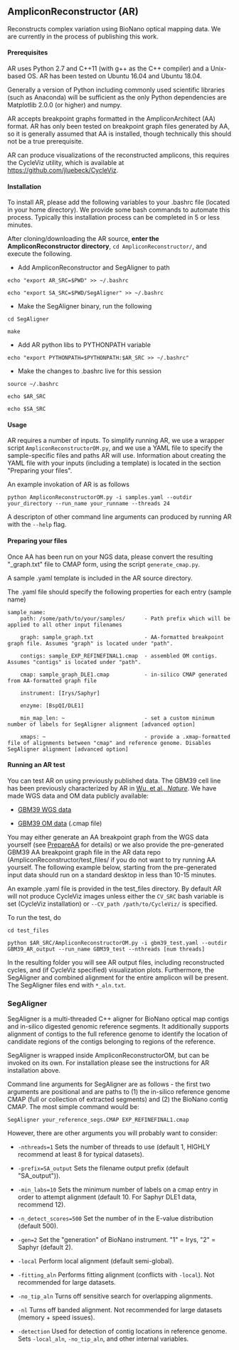 ## AmpliconReconstructor (AR)
Reconstructs complex variation using BioNano optical mapping data. We are currently in the process of publishing this work.

#### Prerequisites
AR uses Python 2.7 and C++11 (with g++ as the C++ compiler) and a Unix-based OS. AR has been tested on Ubuntu 16.04 and Ubuntu 18.04.

Generally a version of Python including commonly used scientific libraries (such as Anaconda) will be sufficient as the only Python dependencies are Matplotlib 2.0.0 (or higher) and numpy.

AR accepts breakpoint graphs formatted in the AmpliconArchitect (AA) format. AR has only been tested on breakpoint graph files generated by AA, so it is generally assumed that AA is installed, though technically this should not be a true prerequisite.

AR can produce visualizations of the reconstructed amplicons, this requires the CycleViz utility, which is available at https://github.com/jluebeck/CycleViz.

#### Installation
To install AR, please add the following variables to your .bashrc file (located in your home directory). We provide some bash commands to automate this process. Typically this installation process can be completed in 5 or less minutes.

After cloning/downloading the AR source, **enter the AmpliconReconstructor directory**, `cd AmpliconReconstructor/`, and execute the following.

- Add AmpliconReconstructor and SegAligner to path

`echo "export AR_SRC=$PWD" >> ~/.bashrc`

`echo "export SA_SRC=$PWD/SegAligner" >> ~/.bashrc`

- Make the SegAligner binary, run the following

`cd SegAligner`

`make`

- Add AR python libs to PYTHONPATH variable

`echo "export PYTHONPATH=$PYTHONPATH:$AR_SRC >> ~/.bashrc"`

- Make the changes to .bashrc live for this session

`source ~/.bashrc`

`echo $AR_SRC`

`echo $SA_SRC`


#### Usage
AR requires a number of inputs. To simplify running AR, we use a wrapper script `AmpliconReconstructorOM.py`, and we use a YAML file to specify the sample-specific files and paths AR will use. Information about creating the YAML file with your inputs (including a template) is located in the section "Preparing your files".

An example invokation of AR is as follows

`python AmpliconReconstructorOM.py -i samples.yaml --outdir your_directory --run_name your_runname --threads 24 `

A descripton of other command line arguments can produced by running AR with the `--help` flag.

#### Preparing your files
Once AA has been run on your NGS data, please convert the resulting "\_graph.txt" file to CMAP form, using the script `generate_cmap.py`.

A sample .yaml template is included in the AR source directory.

The .yaml file should specify the following properties for each entry (sample name)


```
sample_name:
	path: /some/path/to/your/samples/      - Path prefix which will be applied to all other input filenames

	graph: sample_graph.txt                - AA-formatted breakpoint graph file. Assumes "graph" is located under "path".

	contigs: sample_EXP_REFINEFINAL1.cmap  - assembled OM contigs. Assumes "contigs" is located under "path".

	cmap: sample_graph_DLE1.cmap           - in-silico CMAP generated from AA-formatted graph file

	instrument: [Irys/Saphyr]

	enzyme: [BspQI/DLE1]

	min_map_len: ~                         - set a custom minimum number of labels for SegAligner alignment [advanced option]

	xmaps: ~                               - provide a .xmap-formatted file of alignments between "cmap" and reference genome. Disables SegAligner alignment [advanced option]
```

#### Running an AR test
You can test AR on using previously published data. The GBM39 cell line has been previously characterized by AR in [Wu, et al., <em>Nature</em>](https://www.nature.com/articles/s41586-019-1763-5). We have made WGS data and OM data publicly available:

- [GBM39 WGS data](https://www.ncbi.nlm.nih.gov/sra/SRX2006441[accn])


- [GBM39 OM data](https://submit.ncbi.nlm.nih.gov/subs/supfiles/SUB6698144/overview) (.cmap file)

You may either generate an AA breakpoint graph from the WGS data yourself (see [PrepareAA](https://github.com/jluebeck/PrepareAA) for details) or we also provide the pre-generated GBM39 AA breakpoint graph file in the AR data repo (AmpliconReconstructor/test_files/ if you do not want to try running AA yourself. The following example below, starting from the pre-generated input data should run on a standard desktop in less than 10-15 minutes.

An example .yaml file is provided in the test_files directory. By default AR will not produce CycleViz images unless either the `CV_SRC` bash variable is set (CycleViz installation) or `--CV_path /path/to/CycleViz/` is specified.

To run the test, do 

`cd test_files`

`python $AR_SRC/AmpliconReconstructorOM.py -i gbm39_test.yaml --outdir GBM39_AR_output --run_name GBM39_test --nthreads [num threads]`

In the resulting folder you will see AR output files, including reconstructed cycles, and (if CycleViz specified) visualization plots. Furthermore, the SegAligner and combined alignment for the entire amplicon will be present. The SegAligner files end with `*_aln.txt`. 

### SegAligner
SegAligner is a multi-threaded C++ aligner for BioNano optical map contigs and in-silico digested genomic reference segments. It additionally supports alignment of contigs to the full reference genome to identify the location of candidate regions of the contigs belonging to regions of the reference. 


SegAligner is wrapped inside AmpliconReconstructorOM, but can be invoked on its own. For installation please see the instructions for AR installation above.


Command line arguments for SegAligner are as follows - the first two arguments are positional and are paths to (1) the in-silico reference genome CMAP (full or collection of extracted segments) and (2) the BioNano contig CMAP. The most simple command would be:

`SegAligner your_reference_segs.CMAP EXP_REFINEFINAL1.cmap`

However, there are other arguments you will probably want to consider: 

- `-nthreads=1` Sets the number of threads to use (default 1, HIGHLY recommend at least 8 for typical datasets).

- `-prefix=SA_output` Sets the filename output prefix (default "SA_output")).

- `-min_labs=10` Sets the minimum number of labels on a cmap entry in order to attempt alignment (default 10. For Saphyr DLE1 data, recommend 12).

- `-n_detect_scores=500` Set the number of in the E-value distribution (default 500).

- `-gen=2` Set the "generation" of BioNano instrument. "1" = Irys, "2" = Saphyr (default 2).

- `-local` Perform local alignment (default semi-global).

- `-fitting_aln` Performs fitting alignment (conflicts with `-local`). Not recommended for large datasets.

- `-no_tip_aln` Turns off sensitive search for overlapping alignments. 

- `-nl` Turns off banded alignment. Not recommended for large datasets (memory + speed issues).

- `-detection` Used for detection of contig locations in reference genome. Sets `-local_aln`, `-no_tip_aln`, and other internal variables.


